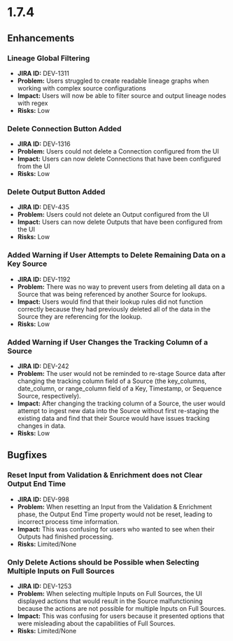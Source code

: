 # 1.7.4

## Enhancements

### Lineage Global Filtering

* **JIRA ID:** DEV-1311
* **Problem:** Users struggled to create readable lineage graphs when working with complex source configurations
* **Impact:** Users will now be able to filter source and output lineage nodes with regex
* **Risks:** Low

### Delete Connection Button Added

* **JIRA ID:** DEV-1316
* **Problem:** Users could not delete a Connection configured from the UI
* **Impact:** Users can now delete Connections that have been configured from the UI
* **Risks:** Low

### Delete Output Button Added

* **JIRA ID:** DEV-435
* **Problem:** Users could not delete an Output configured from the UI
* **Impact:** Users can now delete Outputs that have been configured from the UI
* **Risks:** Low

### Added Warning if User Attempts to Delete Remaining Data on a Key Source

* **JIRA ID:** DEV-1192
* **Problem:** There was no way to prevent users from deleting all data on a Source that was being referenced by another Source for lookups.
* **Impact:** Users would find that their lookup rules did not function correctly because they had previously deleted all of the data in the Source they are referencing for the lookup.
* **Risks:** Low

### &#x20;Added Warning if User Changes the Tracking Column of a Source

* **JIRA ID:** DEV-242
* **Problem:** The user would not be reminded to re-stage Source data after changing the tracking column field of a Source (the key\_columns, date\_column, or range\_column field of a Key, Timestamp, or Sequence Source, respectively).
* **Impact:** After changing the tracking column of a Source, the user would attempt to ingest new data into the Source without first re-staging the existing data and find that their Source would have issues tracking changes in data.&#x20;
* **Risks:** Low&#x20;

## Bugfixes

### Reset Input from Validation & Enrichment does not Clear Output End Time

* **JIRA ID:** DEV-998
* **Problem:** When resetting an Input from the Validation & Enrichment phase, the Output End Time property would not be reset, leading to incorrect process time information.
* **Impact:** This was confusing for users who wanted to see when their Outputs had finished processing.
* **Risks:** Limited/None&#x20;

### Only Delete Actions should be Possible when Selecting Multiple Inputs on Full Sources

* **JIRA ID:** DEV-1253
* **Problem:** When selecting multiple Inputs on Full Sources, the UI displayed actions that would result in the Source malfunctioning because the actions are not possible for multiple Inputs on Full Sources.
* **Impact:** This was confusing for users because it presented options that were misleading about the capabilities of Full Sources.&#x20;
* **Risks:** Limited/None&#x20;
